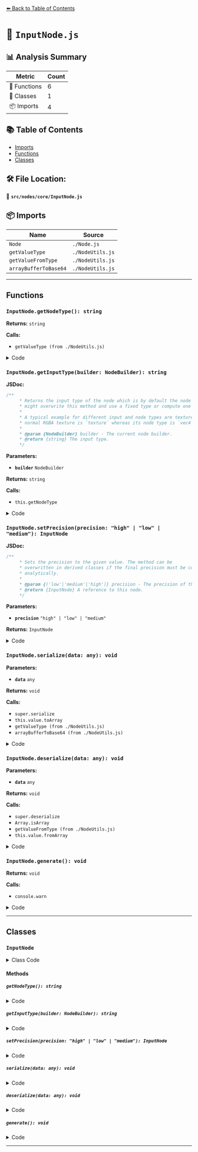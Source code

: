 [⬅️ Back to Table of Contents](../../../index.md)

# 📄 `InputNode.js`

## 📊 Analysis Summary

| Metric | Count |
|--------|-------|
| 🔧 Functions | 6 |
| 🧱 Classes | 1 |
| 📦 Imports | 4 |

## 📚 Table of Contents

- [Imports](#imports)
- [Functions](#functions)
- [Classes](#classes)

## 🛠️ File Location:
📂 **`src/nodes/core/InputNode.js`**

## 📦 Imports

| Name | Source |
|------|--------|
| `Node` | `./Node.js` |
| `getValueType` | `./NodeUtils.js` |
| `getValueFromType` | `./NodeUtils.js` |
| `arrayBufferToBase64` | `./NodeUtils.js` |


---

## Functions

### `InputNode.getNodeType(): string`

**Returns:** `string`

**Calls:**

- `getValueType (from ./NodeUtils.js)`

<details><summary>Code</summary>

```typescript
getNodeType( /*builder*/ ) {

		if ( this.nodeType === null ) {

			return getValueType( this.value );

		}

		return this.nodeType;

	}
```
</details>

### `InputNode.getInputType(builder: NodeBuilder): string`

**JSDoc:**
```typescript
/**
	 * Returns the input type of the node which is by default the node type. Derived modules
	 * might overwrite this method and use a fixed type or compute one analytically.
	 *
	 * A typical example for different input and node types are textures. The input type of a
	 * normal RGBA texture is `texture` whereas its node type is `vec4`.
	 *
	 * @param {NodeBuilder} builder - The current node builder.
	 * @return {string} The input type.
	 */
```

**Parameters:**

- **`builder`** `NodeBuilder`

**Returns:** `string`

**Calls:**

- `this.getNodeType`

<details><summary>Code</summary>

```typescript
getInputType( builder ) {

		return this.getNodeType( builder );

	}
```
</details>

### `InputNode.setPrecision(precision: "high" | "low" | "medium"): InputNode`

**JSDoc:**
```typescript
/**
	 * Sets the precision to the given value. The method can be
	 * overwritten in derived classes if the final precision must be computed
	 * analytically.
	 *
	 * @param {('low'|'medium'|'high')} precision - The precision of the input value in the shader.
	 * @return {InputNode} A reference to this node.
	 */
```

**Parameters:**

- **`precision`** `"high" | "low" | "medium"`

**Returns:** `InputNode`

<details><summary>Code</summary>

```typescript
setPrecision( precision ) {

		this.precision = precision;

		return this;

	}
```
</details>

### `InputNode.serialize(data: any): void`

**Parameters:**

- **`data`** `any`

**Returns:** `void`

**Calls:**

- `super.serialize`
- `this.value.toArray`
- `getValueType (from ./NodeUtils.js)`
- `arrayBufferToBase64 (from ./NodeUtils.js)`

<details><summary>Code</summary>

```typescript
serialize( data ) {

		super.serialize( data );

		data.value = this.value;

		if ( this.value && this.value.toArray ) data.value = this.value.toArray();

		data.valueType = getValueType( this.value );
		data.nodeType = this.nodeType;

		if ( data.valueType === 'ArrayBuffer' ) data.value = arrayBufferToBase64( data.value );

		data.precision = this.precision;

	}
```
</details>

### `InputNode.deserialize(data: any): void`

**Parameters:**

- **`data`** `any`

**Returns:** `void`

**Calls:**

- `super.deserialize`
- `Array.isArray`
- `getValueFromType (from ./NodeUtils.js)`
- `this.value.fromArray`

<details><summary>Code</summary>

```typescript
deserialize( data ) {

		super.deserialize( data );

		this.nodeType = data.nodeType;
		this.value = Array.isArray( data.value ) ? getValueFromType( data.valueType, ...data.value ) : data.value;

		this.precision = data.precision || null;

		if ( this.value && this.value.fromArray ) this.value = this.value.fromArray( data.value );

	}
```
</details>

### `InputNode.generate(): void`

**Returns:** `void`

**Calls:**

- `console.warn`

<details><summary>Code</summary>

```typescript
generate( /*builder, output*/ ) {

		console.warn( 'Abstract function.' );

	}
```
</details>


---

## Classes

### `InputNode`

<details><summary>Class Code</summary>

```ts
class InputNode extends Node {

	static get type() {

		return 'InputNode';

	}

	/**
	 * Constructs a new input node.
	 *
	 * @param {any} value - The value of this node. This can be any JS primitive, functions, array buffers or even three.js objects (vector, matrices, colors).
	 * @param {?string} nodeType - The node type. If no explicit type is defined, the node tries to derive the type from its value.
	 */
	constructor( value, nodeType = null ) {

		super( nodeType );

		/**
		 * This flag can be used for type testing.
		 *
		 * @type {boolean}
		 * @readonly
		 * @default true
		 */
		this.isInputNode = true;

		/**
		 * The value of this node. This can be any JS primitive, functions, array buffers or even three.js objects (vector, matrices, colors).
		 *
		 * @type {any}
		 */
		this.value = value;

		/**
		 * The precision of the value in the shader.
		 *
		 * @type {?('low'|'medium'|'high')}
		 * @default null
		 */
		this.precision = null;

	}

	getNodeType( /*builder*/ ) {

		if ( this.nodeType === null ) {

			return getValueType( this.value );

		}

		return this.nodeType;

	}

	/**
	 * Returns the input type of the node which is by default the node type. Derived modules
	 * might overwrite this method and use a fixed type or compute one analytically.
	 *
	 * A typical example for different input and node types are textures. The input type of a
	 * normal RGBA texture is `texture` whereas its node type is `vec4`.
	 *
	 * @param {NodeBuilder} builder - The current node builder.
	 * @return {string} The input type.
	 */
	getInputType( builder ) {

		return this.getNodeType( builder );

	}

	/**
	 * Sets the precision to the given value. The method can be
	 * overwritten in derived classes if the final precision must be computed
	 * analytically.
	 *
	 * @param {('low'|'medium'|'high')} precision - The precision of the input value in the shader.
	 * @return {InputNode} A reference to this node.
	 */
	setPrecision( precision ) {

		this.precision = precision;

		return this;

	}

	serialize( data ) {

		super.serialize( data );

		data.value = this.value;

		if ( this.value && this.value.toArray ) data.value = this.value.toArray();

		data.valueType = getValueType( this.value );
		data.nodeType = this.nodeType;

		if ( data.valueType === 'ArrayBuffer' ) data.value = arrayBufferToBase64( data.value );

		data.precision = this.precision;

	}

	deserialize( data ) {

		super.deserialize( data );

		this.nodeType = data.nodeType;
		this.value = Array.isArray( data.value ) ? getValueFromType( data.valueType, ...data.value ) : data.value;

		this.precision = data.precision || null;

		if ( this.value && this.value.fromArray ) this.value = this.value.fromArray( data.value );

	}

	generate( /*builder, output*/ ) {

		console.warn( 'Abstract function.' );

	}

}
```
</details>

#### Methods

##### `getNodeType(): string`

<details><summary>Code</summary>

```ts
getNodeType( /*builder*/ ) {

		if ( this.nodeType === null ) {

			return getValueType( this.value );

		}

		return this.nodeType;

	}
```
</details>

##### `getInputType(builder: NodeBuilder): string`

<details><summary>Code</summary>

```ts
getInputType( builder ) {

		return this.getNodeType( builder );

	}
```
</details>

##### `setPrecision(precision: "high" | "low" | "medium"): InputNode`

<details><summary>Code</summary>

```ts
setPrecision( precision ) {

		this.precision = precision;

		return this;

	}
```
</details>

##### `serialize(data: any): void`

<details><summary>Code</summary>

```ts
serialize( data ) {

		super.serialize( data );

		data.value = this.value;

		if ( this.value && this.value.toArray ) data.value = this.value.toArray();

		data.valueType = getValueType( this.value );
		data.nodeType = this.nodeType;

		if ( data.valueType === 'ArrayBuffer' ) data.value = arrayBufferToBase64( data.value );

		data.precision = this.precision;

	}
```
</details>

##### `deserialize(data: any): void`

<details><summary>Code</summary>

```ts
deserialize( data ) {

		super.deserialize( data );

		this.nodeType = data.nodeType;
		this.value = Array.isArray( data.value ) ? getValueFromType( data.valueType, ...data.value ) : data.value;

		this.precision = data.precision || null;

		if ( this.value && this.value.fromArray ) this.value = this.value.fromArray( data.value );

	}
```
</details>

##### `generate(): void`

<details><summary>Code</summary>

```ts
generate( /*builder, output*/ ) {

		console.warn( 'Abstract function.' );

	}
```
</details>


---